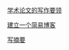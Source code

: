 
[学术论文的写作要领](https://zshene.github.io/Summary/写论文)

[建立一个简易博客](https://zshene.github.io/Summary/建博客)

[写摘要](https://zshene.github.io/Summary/写摘要)
